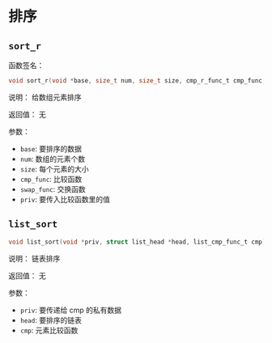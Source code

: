# 排序

## `sort_r`

函数签名：
```c
void sort_r(void *base, size_t num, size_t size, cmp_r_func_t cmp_func, swap_r_func_t swap_func, const void *priv);
```

说明：
给数组元素排序

返回值：
无

参数：
- `base`: 要排序的数据
- `num`: 数组的元素个数
- `size`: 每个元素的大小
- `cmp_func`: 比较函数
- `swap_func`: 交换函数
- `priv`: 要传入比较函数里的值

## `list_sort`

```c
void list_sort(void *priv, struct list_head *head, list_cmp_func_t cmp);
```

说明：
链表排序

返回值：
无

参数：
- `priv`: 要传递给 cmp 的私有数据
- `head`: 要排序的链表
- `cmp`: 元素比较函数


